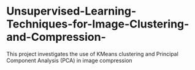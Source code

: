 # Unsupervised-Learning-Techniques-for-Image-Clustering-and-Compression-
This project investigates the use of KMeans clustering and Principal Component Analysis (PCA) in image compression
